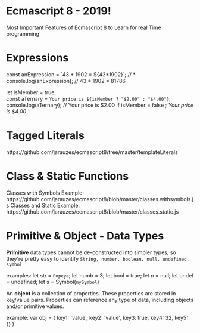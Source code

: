 # Ecmascript 8 - 2019!
Most Important Features of Ecmascript 8 to Learn for real Time programming

<h1>Expressions</h1>
const anExpression = `43 * 1902 = ${43*1902}`; // * <br/>
console.log(anExpression); // 43 * 1902 = 81786<br/>

let isMember = true;<br/>
const aTernary = `Your price is ${isMember ? "$2.00" : "$4.00"}`;<br/>
console.log(aTernary); // Your price is $2.00 if isMember = false ; *Your price is $4.00*
<br/>
<h1>Tagged Literals</h1>
https://github.com/jarauzes/ecmascript8/tree/master/templateLiterals
<br/>
<h1>Class & Static Functions</h1>
Classes with Symbols Example: https://github.com/jarauzes/ecmascript8/blob/master/classes.withsymbols.js
Classes and Static Example: https://github.com/jarauzes/ecmascript8/blob/master/classes.static.js
<br/>
<h1>Primitive & Object - Data Types</h1>
<b>Primitive</b> data types cannot be de-constructed into simpler types, so they're pretty easy to identify
<code>String, number, boolean, null, undefined, symbol</code>

examples:
let str = `Popeye`;
let numb = 3;
let bool = true;
let n = null;
let undef = undefined;
let s = Symbol(`mySymbol`) 

An <b>object</b> is a collection of properties. These properties are stored in key/value pairs. Properties can reference any type of data, including objects and/or primitive values.

example:
var obj = {
  key1: 'value',
  key2: 'value',
  key3: true,
  key4: 32,
  key5: {}
}
